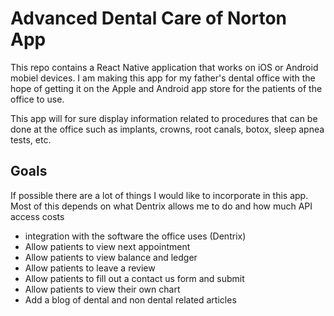 # Advanced Dental Care of Norton App

This repo contains a React Native application that works on iOS or Android mobiel devices. I am making this app for my father's dental office with the hope
of getting it on the Apple and Android app store for the patients of the office to use.

This app will for sure display information related to procedures that can be done at the office such as implants, crowns, root canals, botox, sleep apnea tests, etc.

## Goals

If possible there are a lot of things I would like to incorporate in this app. Most of this depends on what Dentrix allows me to do and how much API access costs

* integration with the software the office uses (Dentrix)
* Allow patients to view next appointment
* Allow patients to view balance and ledger
* Allow patients to leave a review
* Allow patients to fill out a contact us form and submit
* Allow patients to view their own chart
* Add a blog of dental and non dental related articles

